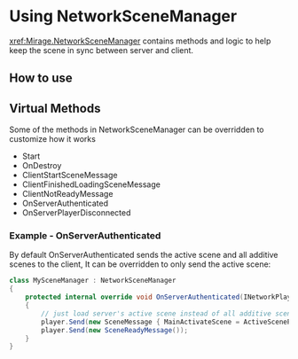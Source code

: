 # Using NetworkSceneManager

<xref:Mirage.NetworkSceneManager> contains methods and logic to help keep the scene in sync between server and client.

## How to use

## Virtual Methods

Some of the methods in NetworkSceneManager can be overridden to customize how it works

- Start
- OnDestroy
- ClientStartSceneMessage
- ClientFinishedLoadingSceneMessage
- ClientNotReadyMessage
- OnServerAuthenticated
- OnServerPlayerDisconnected

### Example - OnServerAuthenticated

By default OnServerAuthenticated sends the active scene and all additive scenes to the client, It can be overridden to only send the active scene:

```cs 
class MySceneManager : NetworkSceneManager
{
    protected internal override void OnServerAuthenticated(INetworkPlayer player)
    {
        // just load server's active scene instead of all additive scenes as well
        player.Send(new SceneMessage { MainActivateScene = ActiveScenePath });
        player.Send(new SceneReadyMessage());
    }
}
```